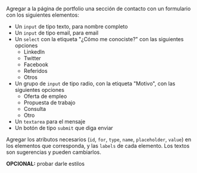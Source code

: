 Agregar a la página de portfolio una sección de contacto con un formulario con los siguientes elementos:

* Un `input` de tipo texto, para nombre completo
* Un `input` de tipo email, para email
* Un `select` con la etiqueta "¿Cómo me conociste?" con las siguientes opciones
  - LinkedIn
  - Twitter
  - Facebook
  - Referidos
  - Otros
* Un grupo de `input` de tipo radio, con la etiqueta "Motivo", con las siguientes opciones
  - Oferta de empleo
  - Propuesta de trabajo
  - Consulta
  - Otro
* Un `textarea` para el mensaje
* Un botón de tipo `submit` que diga enviar

Agregar los atributos necesarios (`id`, `for`, `type`, `name`, `placeholder`, `value`) en los elementos que corresponda, y las `labels` de cada elemento. Los textos son sugerencias y pueden cambiarlos.

**OPCIONAL:** probar darle estilos
